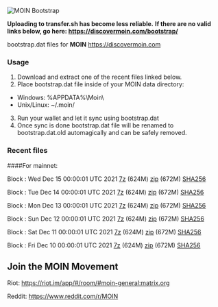 ![MOIN Bootstrap](https://i.imgur.com/KjM1jMp.jpg)

**Uploading to transfer.sh has become less reliable.**
**If there are no valid links below, go here: https://discovermoin.com/bootstrap/**

bootstrap.dat files for **MOIN** https://discovermoin.com

### Usage

1. Download and extract one of the recent files linked below.
2. Place bootstrap.dat file inside of your MOIN data directory:
 - Windows: %APPDATA%\Moin\
 - Unix/Linux: ~/.moin/
3. Run your wallet and let it sync using bootstrap.dat
4. Once sync is done bootstrap.dat file will be renamed to bootstrap.dat.old automagically and can be safely removed.


### Recent files

####For mainnet:

Block : Wed Dec 15 00:00:01 UTC 2021 [7z](https://transfer.sh/UMDMN4/bootstrap.dat.20211215.7z) (624M) [zip](https://transfer.sh/o9i9CN/bootstrap.dat.20211215.zip) (672M) [SHA256](https://transfer.sh/r9kIxa/sha256.txt)

Block : Tue Dec 14 00:00:01 UTC 2021 [7z](https://transfer.sh/0a87Kk/bootstrap.dat.20211214.7z) (624M) [zip](https://transfer.sh/Fs5h0P/bootstrap.dat.20211214.zip) (672M) [SHA256](https://transfer.sh/NxFwii/sha256.txt)

Block : Mon Dec 13 00:00:01 UTC 2021 [7z](https://transfer.sh/1ScwiF/bootstrap.dat.20211213.7z) (624M) [zip](https://transfer.sh/wpMnJV/bootstrap.dat.20211213.zip) (672M) [SHA256](https://transfer.sh/GcSFUy/sha256.txt)

Block : Sun Dec 12 00:00:01 UTC 2021 [7z](https://transfer.sh/CfnvrA/bootstrap.dat.20211212.7z) (624M) [zip](https://transfer.sh/o0Pu16/bootstrap.dat.20211212.zip) (672M) [SHA256](https://transfer.sh/qLYbXH/sha256.txt)

Block : Sat Dec 11 00:00:01 UTC 2021 [7z](https://transfer.sh/EL4rdK/bootstrap.dat.20211211.7z) (624M) [zip](https://transfer.sh/yehvN3/bootstrap.dat.20211211.zip) (672M) [SHA256](https://transfer.sh/9JEvVa/sha256.txt)

Block : Fri Dec 10 00:00:01 UTC 2021 [7z](https://transfer.sh/UhVcV3/bootstrap.dat.20211210.7z) (624M) [zip](https://transfer.sh/fq0BrG/bootstrap.dat.20211210.zip) (672M) [SHA256](https://transfer.sh/J3PGMJ/sha256.txt)

## Join the MOIN Movement

Riot: https://riot.im/app/#/room/#moin-general:matrix.org

Reddit: https://www.reddit.com/r/MOIN
